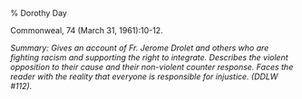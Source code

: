 % Dorothy Day

Commonweal, 74 (March 31, 1961):10-12.

*Summary: Gives an account of Fr. Jerome Drolet and others who are
fighting racism and supporting the right to integrate. Describes the
violent opposition to their cause and their non-violent counter
response. Faces the reader with the reality that everyone is responsible
for injustice. (DDLW \#112).*



